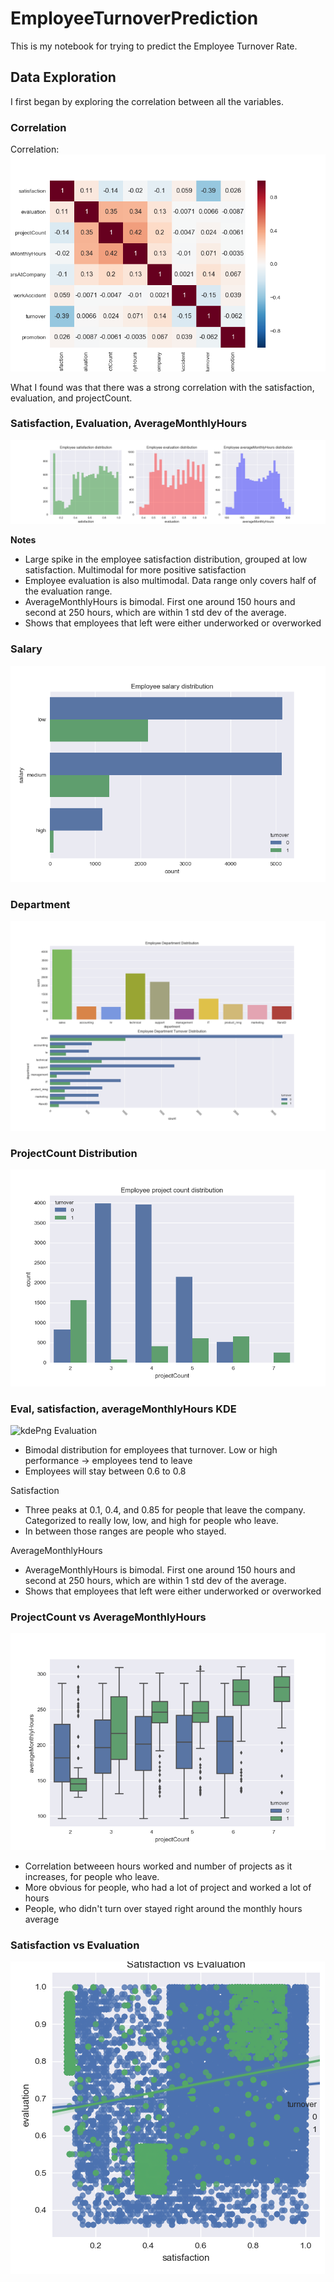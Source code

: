# EmployeeTurnoverPrediction
This is my notebook for trying to predict the Employee Turnover Rate. 

## Data Exploration
I first began by exploring the correlation between all the variables.

### Correlation
Correlation: ![corrPng](plots/corr.png)

What I found was that there was a strong correlation with the satisfaction, evaluation, and projectCount.

### Satisfaction, Evaluation, AverageMonthlyHours
![sat-eval-pCountDistribution](plots/sat-eval-pCountDistribution.png)

**Notes**
* Large spike in the employee satisfaction distribution, grouped at low satisfaction. Multimodal for more positive satisfaction
* Employee evaluation is also multimodal. Data range only covers half of the evaluation range. 
* AverageMonthlyHours is  bimodal. First one around 150 hours and second at 250 hours, which are within 1 std dev of the average. 
* Shows that employees that left were either underworked or overworked

### Salary
![salaryPng](plots/salaryDistribution.png)
### Department
![departmentPng](plots/departmentDistribution.png)
### ProjectCount Distribution
![projectCountPng](plots/projectCountDistribution.png)
### Eval, satisfaction, averageMonthlyHours KDE
![kdePng](/Users/ktl014/PycharmProjects/PersonalProjects/EmployeeTurnOverPrediction/plots/kdePlots.png)
Evaluation
* Bimodal distribution for employees that turnover. Low or high performance -> employees tend to leave
* Employees will stay between 0.6 to 0.8

Satisfaction
* Three peaks at 0.1, 0.4, and 0.85 for people that leave the company. Categorized to really low, low, and high for people who leave.
* In between those ranges are people who stayed. 

AverageMonthlyHours
* AverageMonthlyHours is  bimodal. First one around 150 hours and second at 250 hours, which are within 1 std dev of the average. 
* Shows that employees that left were either underworked or overworked

### ProjectCount vs AverageMonthlyHours
![pCountVsHours](plots/pCountvsHours.png)
* Correlation betweeen hours worked and number of projects as it increases, for people who leave.
* More obvious for people, who had a lot of project and worked a lot of hours
* People, who didn't turn over stayed right around the monthly hours average

### Satisfaction vs Evaluation 
![satVsEval](plots/satvseval.png)



